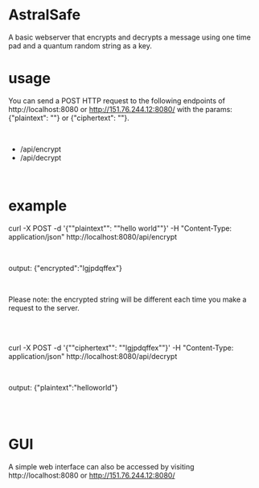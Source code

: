 # AstralSafe
A  basic webserver that encrypts and decrypts a message using one time pad and a quantum random string as a key.


# usage

You can send a POST HTTP request to the following endpoints of http://localhost:8080 or http://151.76.244.12:8080/ with the params: <br />
{"plaintext": ""} or {"ciphertext": ""}.

<br />

<ul>
  <li> /api/encrypt </li>
  <li> /api/decrypt </li>
</ul>

<br />

# example

curl -X POST -d '{""plaintext"": ""hello world""}' -H "Content-Type: application/json" http://localhost:8080/api/encrypt

<br/>

output: {"encrypted":"lgjpdqffex"}

<br />

Please note: the encrypted string will be different each time you make a request to the server.

<br /><br />

curl -X POST -d '{""ciphertext"": ""lgjpdqffex""}' -H "Content-Type: application/json" http://localhost:8080/api/decrypt

<br />

output: {"plaintext":"helloworld"}

<br />
<br />

# GUI

A simple web interface can also be accessed by visiting http://localhost:8080 or http://151.76.244.12:8080/
